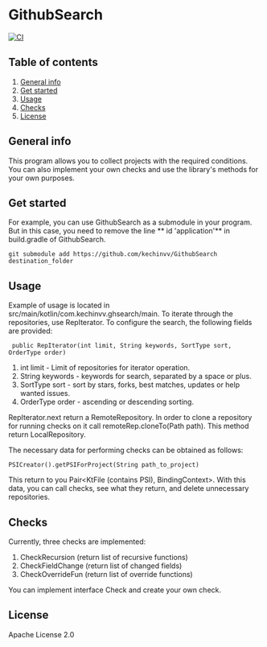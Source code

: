 # GithubSearch
[![CI](https://github.com/kechinvv/GithubSearch/actions/workflows/blank.yml/badge.svg)](https://github.com/kechinvv/GithubSearch/actions/workflows/blank.yml)
## Table of contents

1. [General info](#general-info)
2. [Get started](#get-started)
3. [Usage](#usage)
4. [Checks](#checks)
5. [License](#license)

## General info <a name="general-info"></a>

This program allows you to collect projects with the required conditions. You can also implement your own checks and use
the library's methods for your own purposes.

## Get started <a name="get-started"></a>

For example, you can use GithubSearch as a submodule in your program. But in this case, you need to remove the line **
id 'application'** in build.gradle of GithubSearch.

```
git submodule add https://github.com/kechinvv/GithubSearch destination_folder
```

## Usage <a name="usage"></a>

Example of usage is located in src/main/kotlin/com.kechinvv.ghsearch/main. To iterate through the repositories, use
RepIterator. To configure the search, the following fields are provided:

```
 public RepIterator(int limit, String keywords, SortType sort, OrderType order)
```

1. int limit - Limit of repositories for iterator operation.
2. String keywords - keywords for search, separated by a space or plus.
3. SortType sort - sort by stars, forks, best matches, updates or help wanted issues.
4. OrderType order - ascending or descending sorting.

RepIterator.next return a RemoteRepository. In order to clone a repository for running checks on it call
remoteRep.cloneTo(Path path). This method return LocalRepository.

The necessary data for performing checks can be obtained as follows:

```
PSICreator().getPSIForProject(String path_to_project)
```

This return to you Pair<KtFile (contains PSI), BindingContext>. With this data, you can call checks, see what they
return, and delete unnecessary repositories.

## Checks <a name="checks"></a>

Currently, three checks are implemented: 
1. CheckRecursion (return list of recursive functions) 
2. CheckFieldChange (return list of changed fields)
3. CheckOverrideFun (return list of override functions) 
   
You can implement interface Check and create your own check.

## License <a name="license"></a>

Apache License 2.0
